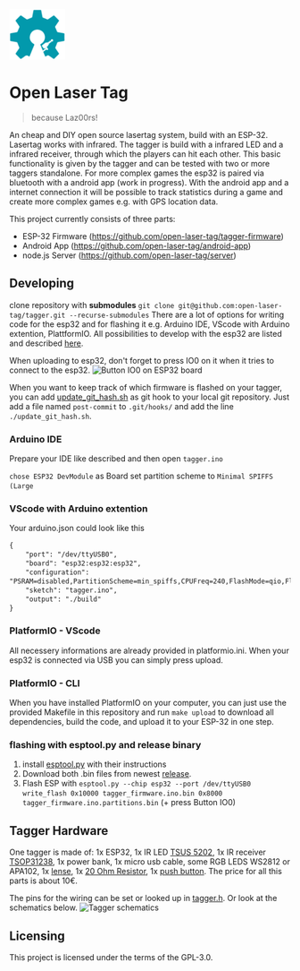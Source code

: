 <img src="docs/images/open-lasertag-logo.svg" alt="Open Lasertag Logo" width="100"/>

# Open Laser Tag
> because Laz00rs!

An cheap and DIY open source lasertag system, build with an ESP-32. Lasertag works with infrared. The tagger is build with a infrared LED and a infrared receiver, through which the players can hit each other. This basic functionality is given by the tagger and can be tested with two or more taggers standalone. For more complex games the esp32 is paired via bluetooth with a android app (work in progress). With the android app and a internet connection it will be possible to track statistics during a game and create more complex games e.g. with GPS location data.

This project currently consists of three parts:
* ESP-32 Firmware (https://github.com/open-laser-tag/tagger-firmware)
* Android App (https://github.com/open-laser-tag/android-app)
* node.js Server (https://github.com/open-laser-tag/server)

## Developing
clone repository with **submodules**
`git clone git@github.com:open-laser-tag/tagger.git --recurse-submodules`
There are a lot of options for writing code for the esp32 and for flashing it e.g. Arduino IDE, VScode with Arduino extention, PlattformIO. All possibilities to develop with the esp32 are listed and described [here](https://github.com/espressif/arduino-esp32/).

When uploading to esp32, don't forget to press IO0 on it when it tries to connect to the esp32.
![Button IO0 on ESP32 board](https://raw.githubusercontent.com/wiki/open-laser-tag/tagger/nodemcu_esp32_buttonio0.jpg)

When you want to keep track of which firmware is flashed on your tagger, you can add [update_git_hash.sh](https://github.com/open-laser-tag/tagger/blob/master/update_git_hash.sh) as git hook to your local git repository. Just add a file named `post-commit` to `.git/hooks/` and add the line `./update_git_hash.sh`.

### Arduino IDE
Prepare your IDE like described and then open
`tagger.ino`

`chose ESP32 DevModule` as Board
set partition scheme to `Minimal SPIFFS (Large `

### VScode with Arduino extention
Your arduino.json could look like this
```
{
    "port": "/dev/ttyUSB0",
    "board": "esp32:esp32:esp32",
    "configuration": "PSRAM=disabled,PartitionScheme=min_spiffs,CPUFreq=240,FlashMode=qio,FlashFreq=80,FlashSize=4M,UploadSpeed=921600,DebugLevel=debug",
    "sketch": "tagger.ino",
    "output": "./build"
}
```

### PlatformIO - VScode
All necessery informations are already provided in platformio.ini. When your esp32 is connected via USB you can simply press upload.

### PlatformIO - CLI
When you have installed PlatformIO on your computer, you can just use the provided Makefile in this repository and run
`make upload` to download all dependencies, build the code, and upload it to your ESP-32 in one step.

### flashing with esptool.py and release binary
1. install [esptool.py](https://github.com/espressif/esptool) with their instructions
2. Download both .bin files from newest [release](https://github.com/open-laser-tag/tagger/releases/).
3. Flash ESP with `esptool.py --chip esp32 --port /dev/ttyUSB0 write_flash 0x10000 tagger_firmware.ino.bin 0x8000 tagger_firmware.ino.partitions.bin` (+ press Button IO0)

## Tagger Hardware
One tagger is made of: 1x ESP32, 1x IR LED [TSUS 5202](https://www.conrad.de/de/p/vishay-tsus-5202-cqw-13-ir-emitter-950-nm-15-5-mm-radial-bedrahtet-184551.html), 1x IR receiver [TSOP31238](https://www.segor.de/#Q=TSOP31238&M=1), 1x power bank, 1x micro usb cable, some RGB LEDS WS2812 or APA102, 1x [lense](https://www.ebay.de/itm/2x-Cardboard-Virtual-Reality-VR-BiConvex-Lenses-Only-25mm-x-45mm-OF-T-TPI/352821781036?ssPageName=STRK%3AMEBIDX%3AIT&_trksid=p2057872.m2749.l2649), 1x [20 Ohm Resistor](https://www.segor.de/#Q=MF20R-1%2525&M=1), 1x [push button](https://www.segor.de/#/hilfe-zum-katalog). The price for all this parts is about 10€.

The pins for the wiring can be set or looked up in [tagger.h](https://github.com/open-laser-tag/tagger/blob/dev/src/tagger.h). Or look at the schematics below.
![Tagger schematics](https://github.com/open-laser-tag/tagger/blob/dev/docs/images/schematic.png)

## Licensing

This project is licensed under the terms of the GPL-3.0.
